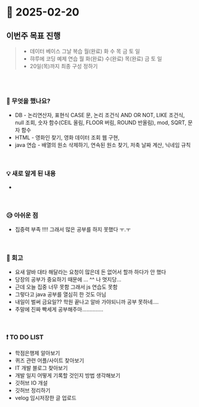 # 📅 2025-02-20

## 이번주 목표 진행
>- 데이터 베이스 그날 복습 월(완료) 화 수 목 금 토 일 
>- 햐루에 코딩 예제 연습 월 화(완료) 수(완료) 목(완료) 금 토 일
>- 20일(목)까지 최종 구성 정하기

<br><br>

### 👀 무엇을 했나요?
- DB - 논리연산자, 표현식 CASE 문, 논리 조건식 AND OR NOT, LIKE 조건식,  null 조회, 숫자 함수(CEIL 올림, FLOOR 버림, ROUND 반올림), mod, SQRT, 문자 함수
- HTML - 영화인 찾기, 영화 데이터 조회 웹 구현, 
- java 연습 -  배열의 원소 삭제하기, 연속된 원소 찾기, 저축 날짜 계산, 닉네임 규칙

<br>

### 💡 새로 알게 된 내용
- 

<br>

### 😥 아쉬운 점
- 집중력 부족 !!!! 그래서 많은 공부를 하지 못했다 ㅜ.ㅜ

<br>

### 💬 회고
- 요새 알바 대타 해달라는 요청이 많은데 돈 없어서 할까 하다가 안 했다
- 당장의 공부가 중요하기 때문에 ... ^^ 나 멋지당...
- 근데 오늘 집중 너무 못함 그래서 js 연습도 못함
- 그렇다고 java 공부를 열심히 한 것도 아님
- 내일이 벌써 금요일?? 학원 끝나고 알바 가야되니까 공부 못하네....
- 주말에 진짜 빡세게 공부해주마..............

<br>

### ❗ TO DO LIST
- 학점은행제 알아보기
- 퀴즈 관련 어플/사이트 찾아보기
- IT 개발 블로그 찾아보기
- 개발 일지 어떻게 기록할 것인지 방법 생각해보기
- 깃허브 IO 개설
- 깃허브 정리하기
- velog 임시저장한 글 업로드
